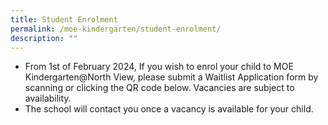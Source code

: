 ```yaml
---
title: Student Enrolment
permalink: /moe-kindergarten/student-enrolment/
description: ""
---
```

* From 1st of February 2024, If you wish to enrol your child to MOE Kindergarten@North View, please submit a Waitlist Application form by scanning or clicking the QR code below. Vacancies are subject to availability.
* The school will contact you once a vacancy is available for your child.

